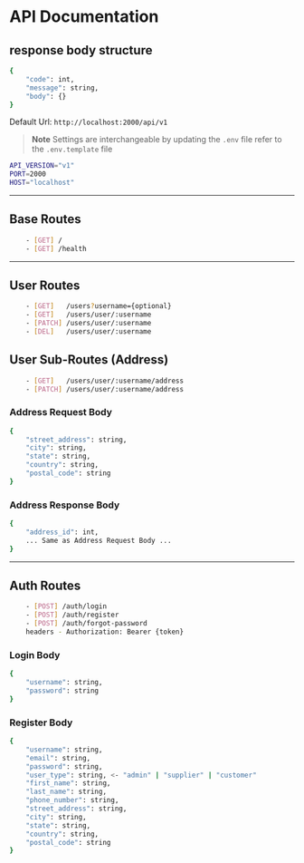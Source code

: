 # API Documentation

## response body structure

```bash
{
    "code": int,
    "message": string,
    "body": {}
}
```

Default Url: `http://localhost:2000/api/v1`

> **Note** Settings are interchangeable by updating the `.env` file refer to the `.env.template` file

```bash
API_VERSION="v1"
PORT=2000
HOST="localhost"
```

---

## Base Routes

```bash
    - [GET] /
    - [GET] /health
```

---

## User Routes

```bash
    - [GET]   /users?username={optional}
    - [GET]   /users/user/:username
    - [PATCH] /users/user/:username
    - [DEL]   /users/user/:username
```

## User Sub-Routes (Address)

```bash
    - [GET]   /users/user/:username/address
    - [PATCH] /users/user/:username/address
```

### Address Request Body

```bash
{
    "street_address": string,
    "city": string,
    "state": string,
    "country": string,
    "postal_code": string
}
```

### Address Response Body

```bash
{
    "address_id": int,
    ... Same as Address Request Body ...
}
```

---

## Auth Routes

```bash
    - [POST] /auth/login
    - [POST] /auth/register
    - [POST] /auth/forgot-password
    headers - Authorization: Bearer {token}
```

### Login Body

```bash
{
    "username": string,
    "password": string
}
```

### Register Body

```bash
{
    "username": string,
    "email": string,
    "password": string,
    "user_type": string, <- "admin" | "supplier" | "customer"
    "first_name": string,
    "last_name": string,
    "phone_number": string,
    "street_address": string,
    "city": string,
    "state": string,
    "country": string,
    "postal_code": string
}
```

